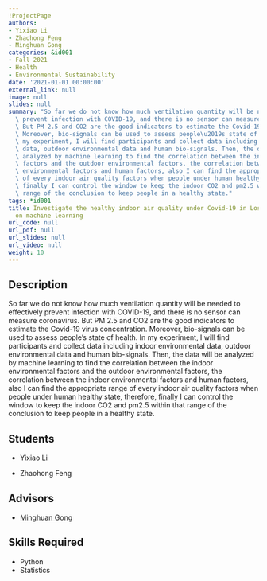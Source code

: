 ```yaml
---
!ProjectPage
authors:
- Yixiao Li
- Zhaohong Feng
- Minghuan Gong
categories: &id001
- Fall 2021
- Health
- Environmental Sustainability
date: '2021-01-01 00:00:00'
external_link: null
image: null
slides: null
summary: "So far we do not know how much ventilation quantity will be needed to effectively\
  \ prevent infection with COVID-19, and there is no sensor can measure coronavirus.\
  \ But PM 2.5 and CO2 are the good indicators to estimate the Covid-19 virus concentration.\
  \ Moreover, bio-signals can be used to assess people\u2019s state of health. In\
  \ my experiment, I will find participants and collect data including indoor environmental\
  \ data, outdoor environmental data and human bio-signals. Then, the data will be\
  \ analyzed by machine learning to find the correlation between the indoor environmental\
  \ factors and the outdoor environmental factors, the correlation between the indoor\
  \ environmental factors and human factors, also I can find the appropriate range\
  \ of every indoor air quality factors when people under human healthy state, therefore,\
  \ finally I can control the window to keep the indoor CO2 and pm2.5 within that\
  \ range of the conclusion to keep people in a healthy state."
tags: *id001
title: Investigate the healthy indoor air quality under Covid-19 in Los Angeles based
  on machine learning
url_code: null
url_pdf: null
url_slides: null
url_video: null
weight: 10
---
```

## Description

So far we do not know how much ventilation quantity will be needed to effectively prevent infection with COVID-19, and there is no sensor can measure coronavirus. But PM 2.5 and CO2 are the good indicators to estimate the Covid-19 virus concentration. Moreover, bio-signals can be used to assess people’s state of health. In my experiment, I will find participants and collect data including indoor environmental data, outdoor environmental data and human bio-signals. Then, the data will be analyzed by machine learning to find the correlation between the indoor environmental factors and the outdoor environmental factors, the correlation between the indoor environmental factors and human factors, also I can find the appropriate range of every indoor air quality factors when people under human healthy state, therefore, finally I can control the window to keep the indoor CO2 and pm2.5 within that range of the conclusion to keep people in a healthy state.





## Students

* Yixiao Li

* Zhaohong Feng

## Advisors

* [Minghuan Gong](../../../author/minghuan-gong)

## Skills Required


* Python
* Statistics